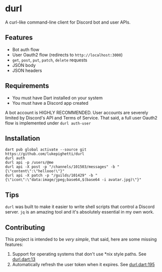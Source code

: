 # durl

A curl-like command-line client for Discord bot and user APIs.

## Features

- Bot auth flow
- User Oauth2 flow (redirects to `http://localhost:3000`)
- `get`, `post`, `put`, `patch`, `delete` requests
- JSON body
- JSON headers

## Requirements

- You must have Dart installed on your system
- You must have a Discord app created

A bot account is HIGHLY RECOMMENDED. User accounts are severely limited by
Discord's API and Terms of Service. That said, a full user Oauth2 flow is
implemented under `durl auth-user`

## Installation

```
dart pub global activate --source git https://github.com/lukepighetti/durl
durl auth
durl api -p /users/@me
durl api -X post -p "/channels/101503/messages" -b "{\"content\":\"hellooo!\"}"
durl api -X patch -p "/guilds/101429" -b "{\"icon\":\"data:image/jpeg;base64,$(base64 -i avatar.jpg)\"}"
```

## Tips

`durl` was built to make it easier to write shell scripts that control a
Discord server. `jq` is an amazing tool and it's absolutely essential in my
own work.

## Contributing

This project is intended to be *very simple*, that said, here are some missing
features:

1. Support for operating systems that don't use *nix style paths.
See [durl.dart:13](https://github.com/lukepighetti/durl/blob/main/bin/durl.dart#L13-L16)
2. Automatically refresh the user token when it expires.
See [durl.dart:195](https://github.com/lukepighetti/durl/blob/main/bin/durl.dart#L195-L225)